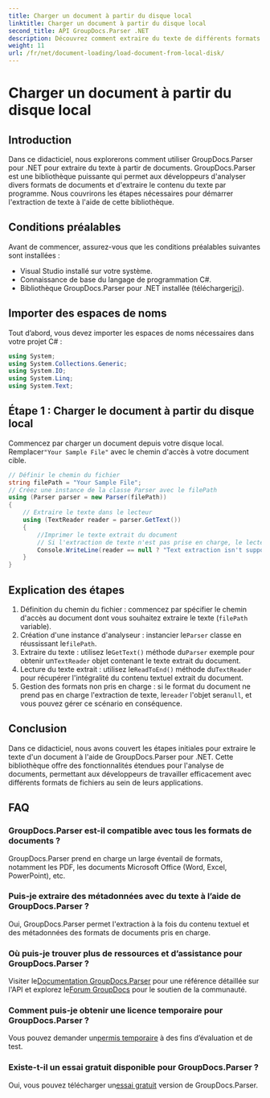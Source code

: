 ```yaml
---
title: Charger un document à partir du disque local
linktitle: Charger un document à partir du disque local
second_title: API GroupDocs.Parser .NET
description: Découvrez comment extraire du texte de différents formats de documents à l'aide de GroupDocs.Parser pour .NET. Extraction de texte simple et efficace avec C#.
weight: 11
url: /fr/net/document-loading/load-document-from-local-disk/
---
```


# Charger un document à partir du disque local

## Introduction
Dans ce didacticiel, nous explorerons comment utiliser GroupDocs.Parser pour .NET pour extraire du texte à partir de documents. GroupDocs.Parser est une bibliothèque puissante qui permet aux développeurs d'analyser divers formats de documents et d'extraire le contenu du texte par programme. Nous couvrirons les étapes nécessaires pour démarrer l'extraction de texte à l'aide de cette bibliothèque.
## Conditions préalables
Avant de commencer, assurez-vous que les conditions préalables suivantes sont installées :
- Visual Studio installé sur votre système.
- Connaissance de base du langage de programmation C#.
-  Bibliothèque GroupDocs.Parser pour .NET installée (télécharger[ici](https://releases.groupdocs.com/parser/net/)).

## Importer des espaces de noms
Tout d’abord, vous devez importer les espaces de noms nécessaires dans votre projet C# :
```csharp
using System;
using System.Collections.Generic;
using System.IO;
using System.Linq;
using System.Text;
```
## Étape 1 : Charger le document à partir du disque local
 Commencez par charger un document depuis votre disque local. Remplacer`"Your Sample File"` avec le chemin d'accès à votre document cible.
```csharp
// Définir le chemin du fichier
string filePath = "Your Sample File";
// Créez une instance de la classe Parser avec le filePath
using (Parser parser = new Parser(filePath))
{
    // Extraire le texte dans le lecteur
    using (TextReader reader = parser.GetText())
    {
        //Imprimer le texte extrait du document
        // Si l'extraction de texte n'est pas prise en charge, le lecteur sera nul
        Console.WriteLine(reader == null ? "Text extraction isn't supported" : reader.ReadToEnd());
    }
}
```
## Explication des étapes
1. Définition du chemin du fichier : commencez par spécifier le chemin d'accès au document dont vous souhaitez extraire le texte (`filePath` variable).
2.  Création d'une instance d'analyseur : instancier le`Parser` classe en réussissant le`filePath`.
3.  Extraire du texte : utilisez le`GetText()` méthode du`Parser` exemple pour obtenir un`TextReader` objet contenant le texte extrait du document.
4.  Lecture du texte extrait : utilisez le`ReadToEnd()` méthode du`TextReader` pour récupérer l'intégralité du contenu textuel extrait du document.
5.  Gestion des formats non pris en charge : si le format du document ne prend pas en charge l'extraction de texte, le`reader` l'objet sera`null`, et vous pouvez gérer ce scénario en conséquence.

## Conclusion
Dans ce didacticiel, nous avons couvert les étapes initiales pour extraire le texte d'un document à l'aide de GroupDocs.Parser pour .NET. Cette bibliothèque offre des fonctionnalités étendues pour l'analyse de documents, permettant aux développeurs de travailler efficacement avec différents formats de fichiers au sein de leurs applications.

## FAQ
### GroupDocs.Parser est-il compatible avec tous les formats de documents ?
GroupDocs.Parser prend en charge un large éventail de formats, notamment les PDF, les documents Microsoft Office (Word, Excel, PowerPoint), etc.
### Puis-je extraire des métadonnées avec du texte à l’aide de GroupDocs.Parser ?
Oui, GroupDocs.Parser permet l'extraction à la fois du contenu textuel et des métadonnées des formats de documents pris en charge.
### Où puis-je trouver plus de ressources et d’assistance pour GroupDocs.Parser ?
 Visiter le[Documentation GroupDocs.Parser](https://tutorials.groupdocs.com/parser/net/) pour une référence détaillée sur l'API et explorez le[Forum GroupDocs](https://forum.groupdocs.com/c/parser/17) pour le soutien de la communauté.
### Comment puis-je obtenir une licence temporaire pour GroupDocs.Parser ?
 Vous pouvez demander un[permis temporaire](https://purchase.groupdocs.com/temporary-license/) à des fins d’évaluation et de test.
### Existe-t-il un essai gratuit disponible pour GroupDocs.Parser ?
 Oui, vous pouvez télécharger un[essai gratuit](https://releases.groupdocs.com/) version de GroupDocs.Parser.